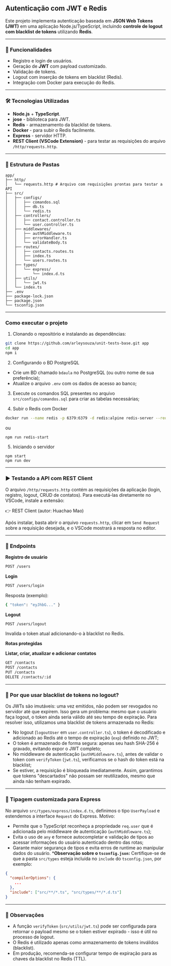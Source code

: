 ## Autenticação com JWT e Redis

Este projeto implementa autenticação baseada em **JSON Web Tokens (JWT)** em uma aplicação Node.js/TypeScript, incluindo **controle de logout com blacklist de tokens** utilizando **Redis**.

---

### 📌 Funcionalidades

- Registro e login de usuários.
- Geração de **JWT** com payload customizado.
- Validação de tokens.
- Logout com inserção de tokens em blacklist (Redis).
- Integração com Docker para execução do Redis.

---

### 🛠️ Tecnologias Utilizadas

- **Node.js** + **TypeScript**.
- **jose** - biblioteca para JWT.
- **Redis** - armazenamento da blacklist de tokens.
- **Docker** - para subir o Redis facilmente.
- **Express** - servidor HTTP.
- **REST Client (VSCode Extension)** - para testar as requisições do arquivo `/http/requests.http`.

---

### 📂 Estrutura de Pastas

```
app/
├── http/
│   └── requests.http # Arquivo com requisições prontas para testar a API
├── src/
│   ├── configs/
│   │   ├── comandos.sql
│   │   ├── db.ts
│   │   └── redis.ts
│   ├── controllers/
│   │   ├── contact.controller.ts
│   │   └── user.controller.ts
│   ├── middlewares/
│   │   ├── authMiddleware.ts
│   │   ├── errorHandler.ts
│   │   └── validateBody.ts
│   ├── routes/
│   │   ├── contacts.routes.ts
│   │   ├── index.ts
│   │   └── users.routes.ts
│   ├── types/
│   │   └── express/
│   │       └── index.d.ts
│   ├── utils/
│   │   └── jwt.ts
│   └── index.ts
├── .env
├── package-lock.json
├── package.json
└── tsconfig.json
```

---

### Como executar o projeto

1. Clonando o repositório e instalando as dependências:
```bash
git clone https://github.com/arleysouza/unit-tests-base.git app
cd app
npm i
```

2. Configurando o BD PostgreSQL
- Crie um BD chamado `bdaula` no PostgreSQL (ou outro nome de sua preferência);
- Atualize o arquivo `.env` com os dados de acesso ao banco;

3. Execute os comandos SQL presentes no arquivo `src/configs/comandos.sql` para criar as tabelas necessárias;

4. Subir o Redis com Docker
```bash
docker run --name redis -p 6379:6379 -d redis:alpine redis-server --requirepass 123
```
ou
```bash
npm run redis-start
```

5. Iniciando o servidor
```
npm start
npm run dev
```

---

### ▶️ Testando a API com REST Client

O arquivo `/http/requests.http` contém as requisições da aplicação (login, registro, logout, CRUD de contatos).
Para executá-las diretamente no VSCode, instale a extensão:

👉 REST Client (autor: Huachao Mao)

Após instalar, basta abrir o arquivo `requests.http`, clicar em `Send Request` sobre a requisição desejada, e o VSCode mostrará a resposta no editor.

---

### 🔑 Endpoints

**Registro de usuário**
``` bash
POST /users
```

**Login**
``` bash
POST /users/login
```
Resposta (exemplo):
```bash
{ "token": "eyJhbG..." }
```

**Logout**
``` bash
POST /users/logout
```
Invalida o token atual adicionando-o à blacklist no Redis.

**Rotas protegidas**

**Listar, criar, atualizar e adicionar contatos**
``` bash
GET /contacts
POST /contacts
PUT /contacts
DELETE /contacts/:id
```

---

### 📌 Por que usar blacklist de tokens no logout?

Os JWTs são imutáveis: uma vez emitidos, não podem ser revogados no servidor até que expirem.
Isso gera um problema: mesmo que o usuário faça logout, o token ainda seria válido até seu tempo de expiração.
Para resolver isso, utilizamos uma blacklist de tokens armazenada no Redis:
- No logout (`logoutUser` em `user.controller.ts`), o token é decodificado e adicionado ao Redis até o tempo de expiração (`exp`) definido no JWT;
- O token é armazenado de forma segura: apenas seu hash SHA-256 é gravado, evitando expor o JWT completo;
- No middleware de autenticação (`authMiddleware.ts`), antes de validar o token com `verifyToken` (`jwt.ts`), verificamos se o hash do token está na blacklist;
- Se estiver, a requisição é bloqueada imediatamente.
Assim, garantimos que tokens "descartados" não possam ser reutilizados, mesmo que ainda não tenham expirado.

---

### 📌 Tipagem customizada para Express

No arquivo `src/types/express/index.d.ts`, definimos o tipo `UserPayload` e estendemos a interface `Request` do Express. Motivo:
- Permite que o TypeScript reconheça a propriedade `req.user` que é adicionada pelo middleware de autenticação (`authMiddleware.ts`);
- Evita o uso de `any` e fornece autocompletar e validação de tipos ao acessar informações do usuário autenticado dentro das rotas;
- Garante maior segurança de tipos e evita erros de runtime ao manipular dados do usuário.
***Observação sobre o `tsconfig.json`:**
Certifique-se de que a pasta `src/types` esteja incluída no `include` do `tsconfig.json`, por exemplo:
```json
{
  "compilerOptions": {
    ...
  },
  "include": ["src/**/*.ts", "src/types/**/*.d.ts"]
}

```

---

### 📌 Observações

- A função `verifyToken` (`src/utils/jwt.ts`) pode ser configurada para retornar o payload mesmo se o token estiver expirado - isso é útil no processo de logout.
- O Redis é utilizado apenas como armazenamento de tokens inválidos (blacklist).
- Em produção, recomenda-se configurar tempo de expiração para as chaves da blacklist no Redis (TTL).